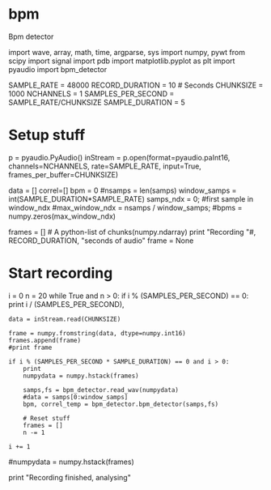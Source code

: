 # bpm
Bpm detector 

import wave, array, math, time, argparse, sys
import numpy, pywt
from scipy import signal
import pdb
import matplotlib.pyplot as plt
import pyaudio
import bpm_detector

SAMPLE_RATE = 48000
RECORD_DURATION = 10 # Seconds
CHUNKSIZE = 1000
NCHANNELS = 1
SAMPLES_PER_SECOND = SAMPLE_RATE/CHUNKSIZE
SAMPLE_DURATION = 5


# Setup stuff
p = pyaudio.PyAudio()
inStream = p.open(format=pyaudio.paInt16, channels=NCHANNELS, rate=SAMPLE_RATE, input=True, frames_per_buffer=CHUNKSIZE)



data = []
correl=[]
bpm = 0
#nsamps = len(samps)
window_samps = int(SAMPLE_DURATION*SAMPLE_RATE)
samps_ndx = 0;  #first sample in window_ndx 
#max_window_ndx = nsamps / window_samps;
#bpms = numpy.zeros(max_window_ndx)



frames = [] # A python-list of chunks(numpy.ndarray)
print "Recording "#, RECORD_DURATION, "seconds of audio"
frame = None



# Start recording
i = 0
n = 20
while True and n > 0:
    if i % (SAMPLES_PER_SECOND) == 0: print i / (SAMPLES_PER_SECOND),

    data = inStream.read(CHUNKSIZE)

    frame = numpy.fromstring(data, dtype=numpy.int16)
    frames.append(frame)
    #print frame

    if i % (SAMPLES_PER_SECOND * SAMPLE_DURATION) == 0 and i > 0:
        print
        numpydata = numpy.hstack(frames)

        samps,fs = bpm_detector.read_wav(numpydata)
        #data = samps[0:window_samps]
        bpm, correl_temp = bpm_detector.bpm_detector(samps,fs)

        # Reset stuff
        frames = []
        n -= 1

    i += 1

#numpydata = numpy.hstack(frames)


print "Recording finished, analysing"

